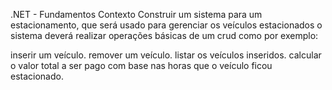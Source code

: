 .NET - Fundamentos
Contexto
Construir um sistema para um estacionamento, que será usado para gerenciar os veículos estacionados o sistema deverá realizar operações básicas de um crud como por exemplo:

inserir um veículo.
remover um veículo.
listar os veículos inseridos.
calcular o valor total a ser pago com base nas horas que o veículo ficou estacionado.